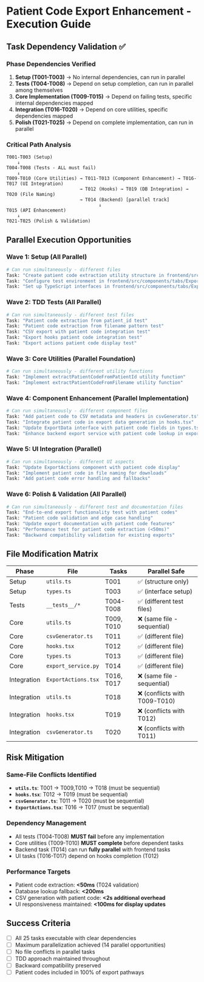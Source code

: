 # Patient Code Export Enhancement - Execution Guide

## Task Dependency Validation ✅

### Phase Dependencies Verified
1. **Setup (T001-T003)** → No internal dependencies, can run in parallel
2. **Tests (T004-T008)** → Depend on setup completion, can run in parallel among themselves
3. **Core Implementation (T009-T015)** → Depend on failing tests, specific internal dependencies mapped
4. **Integration (T016-T020)** → Depend on core utilities, specific dependencies mapped
5. **Polish (T021-T025)** → Depend on complete implementation, can run in parallel

### Critical Path Analysis
```
T001-T003 (Setup) 
    ↓
T004-T008 (Tests - ALL must fail)
    ↓
T009-T010 (Core Utilities) → T011-T013 (Component Enhancement) → T016-T017 (UI Integration)
                           → T012 (Hooks) → T019 (DB Integration) → T020 (File Naming)
                           → T014 (Backend) [parallel track]
                                  ↓
T015 (API Enhancement)
    ↓
T021-T025 (Polish & Validation)
```

## Parallel Execution Opportunities

### Wave 1: Setup (All Parallel)
```bash
# Can run simultaneously - different files
Task: "Create patient code extraction utility structure in frontend/src/components/tabs/ExportTab/utils.ts"
Task: "Configure test environment in frontend/src/components/tabs/ExportTab/__tests__/patient-code-extraction.test.ts" 
Task: "Set up TypeScript interfaces in frontend/src/components/tabs/ExportTab/types.ts"
```

### Wave 2: TDD Tests (All Parallel)
```bash
# Can run simultaneously - different test files
Task: "Patient code extraction from patient_id test"
Task: "Patient code extraction from filename pattern test" 
Task: "CSV export with patient code integration test"
Task: "Export hooks patient code integration test"
Task: "Export actions patient code display test"
```

### Wave 3: Core Utilities (Parallel Foundation)
```bash
# Can run simultaneously - different utility functions
Task: "Implement extractPatientCodeFromPatientId utility function"
Task: "Implement extractPatientCodeFromFilename utility function"
```

### Wave 4: Component Enhancement (Parallel Implementation)
```bash
# Can run simultaneously - different component files
Task: "Add patient code to CSV metadata and headers in csvGenerator.ts"
Task: "Integrate patient code in export data generation in hooks.tsx"
Task: "Update ExportData interface with patient code fields in types.ts"
Task: "Enhance backend export service with patient code lookup in export_service.py"
```

### Wave 5: UI Integration (Parallel)
```bash
# Can run simultaneously - different UI aspects
Task: "Update ExportActions component with patient code display"
Task: "Implement patient code in file naming for downloads"
Task: "Add patient code error handling and fallbacks"
```

### Wave 6: Polish & Validation (All Parallel)
```bash
# Can run simultaneously - different test and documentation files
Task: "End-to-end export functionality test with patient codes"
Task: "Patient code validation and edge case handling"
Task: "Update export documentation with patient code features"
Task: "Performance test for patient code extraction (<50ms)"
Task: "Backward compatibility validation for existing exports"
```

## File Modification Matrix

| Phase | File | Tasks | Parallel Safe |
|-------|------|-------|---------------|
| Setup | `utils.ts` | T001 | ✅ (structure only) |
| Setup | `types.ts` | T003 | ✅ (interface setup) |
| Tests | `__tests__/*` | T004-T008 | ✅ (different test files) |
| Core | `utils.ts` | T009, T010 | ❌ (same file - sequential) |
| Core | `csvGenerator.ts` | T011 | ✅ (different file) |
| Core | `hooks.tsx` | T012 | ✅ (different file) |
| Core | `types.ts` | T013 | ✅ (different file) |
| Core | `export_service.py` | T014 | ✅ (different file) |
| Integration | `ExportActions.tsx` | T016, T017 | ❌ (same file - sequential) |
| Integration | `utils.ts` | T018 | ❌ (conflicts with T009-T010) |
| Integration | `hooks.tsx` | T019 | ❌ (conflicts with T012) |
| Integration | `csvGenerator.ts` | T020 | ❌ (conflicts with T011) |

## Risk Mitigation

### Same-File Conflicts Identified
- **`utils.ts`**: T001 → T009,T010 → T018 (must be sequential)
- **`hooks.tsx`**: T012 → T019 (must be sequential)  
- **`csvGenerator.ts`**: T011 → T020 (must be sequential)
- **`ExportActions.tsx`**: T016 → T017 (must be sequential)

### Dependency Management
- All tests (T004-T008) **MUST fail** before any implementation
- Core utilities (T009-T010) **MUST complete** before dependent tasks
- Backend task (T014) can run **fully parallel** with frontend tasks
- UI tasks (T016-T017) depend on hooks completion (T012)

### Performance Targets
- Patient code extraction: **<50ms** (T024 validation)
- Database lookup fallback: **<200ms**
- CSV generation with patient code: **<2s additional overhead**
- UI responsiveness maintained: **<100ms for display updates**

## Success Criteria
- [ ] All 25 tasks executable with clear dependencies
- [ ] Maximum parallelization achieved (14 parallel opportunities)
- [ ] No file conflicts in parallel tasks
- [ ] TDD approach maintained throughout
- [ ] Backward compatibility preserved
- [ ] Patient codes included in 100% of export pathways